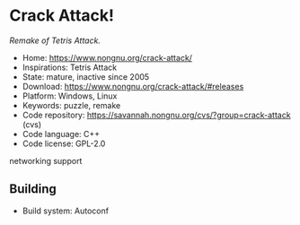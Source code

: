 # Crack Attack!

_Remake of Tetris Attack._

- Home: https://www.nongnu.org/crack-attack/
- Inspirations: Tetris Attack
- State: mature, inactive since 2005
- Download: https://www.nongnu.org/crack-attack/#releases
- Platform: Windows, Linux
- Keywords: puzzle, remake
- Code repository: https://savannah.nongnu.org/cvs/?group=crack-attack (cvs)
- Code language: C++
- Code license: GPL-2.0

networking support

## Building

- Build system: Autoconf
